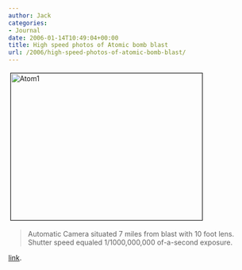 ```yaml
---
author: Jack
categories:
- Journal
date: 2006-01-14T10:49:04+00:00
title: High speed photos of Atomic bomb blast
url: /2006/high-speed-photos-of-atomic-bomb-blast/
---
```


<img src="http://baty.net/files/atom1.jpg" alt="Atom1" width="386" height="296" border="1" hspace="4" vspace="4" />

> Automatic Camera situated 7 miles from blast with 10 foot lens. Shutter speed equaled 1/1000,000,000 of-a-second exposure.

[link][1].

 [1]: http://www.nevadasurveyor.com/atomicbomb/